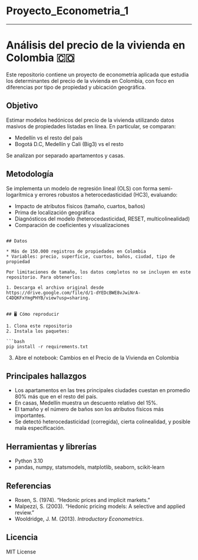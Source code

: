 # Proyecto_Econometria_1
---

# Análisis del precio de la vivienda en Colombia 🇨🇴

Este repositorio contiene un proyecto de econometría aplicada que estudia los determinantes del precio de la vivienda en Colombia, con foco en diferencias por tipo de propiedad y ubicación geográfica.

## Objetivo

Estimar modelos hedónicos del precio de la vivienda utilizando datos masivos de propiedades listadas en línea. En particular, se comparan:

* Medellín vs el resto del país
* Bogotá D.C, Medellín y Cali (Big3) vs el resto

Se analizan por separado apartamentos y casas.

## Metodología

Se implementa un modelo de regresión lineal (OLS) con forma semi-logarítmica y errores robustos a heterocedasticidad (HC3), evaluando:

* Impacto de atributos físicos (tamaño, cuartos, baños)
* Prima de localización geográfica
* Diagnósticos del modelo (heterocedasticidad, RESET, multicolinealidad)
* Comparación de coeficientes y visualizaciones

```

## Datos

* Más de 150.000 registros de propiedades en Colombia
* Variables: precio, superficie, cuartos, baños, ciudad, tipo de propiedad

Por limitaciones de tamaño, los datos completos no se incluyen en este repositorio. Para obtenerlos:

1. Descarga el archivo original desde https://drive.google.com/file/d/1-dYEDcBWE8vJwiNrA-C4DQKFxYmgPHYB/view?usp=sharing.


## 🖥️ Cómo reproducir

1. Clona este repositorio
2. Instala los paquetes:

```bash
pip install -r requirements.txt
```

3. Abre el notebook: Cambios en el Precio de la Vivienda en Colombia 

## Principales hallazgos

* Los apartamentos en las tres principales ciudades cuestan en promedio 80% más que en el resto del país.
* En casas, Medellín muestra un descuento relativo del 15%.
* El tamaño y el número de baños son los atributos físicos más importantes.
* Se detectó heterocedasticidad (corregida), cierta colinealidad, y posible mala especificación.

## Herramientas y librerías

* Python 3.10
* pandas, numpy, statsmodels, matplotlib, seaborn, scikit-learn

## Referencias

* Rosen, S. (1974). “Hedonic prices and implicit markets.”
* Malpezzi, S. (2003). “Hedonic pricing models: A selective and applied review.”
* Wooldridge, J. M. (2013). *Introductory Econometrics*.

## Licencia

MIT License
